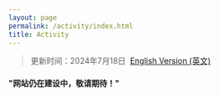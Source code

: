 ```yaml
---
layout: page
permalink: /activity/index.html
title: Activity
---
```


> 更新时间：2024年7月18日&nbsp;  [English Version (英文)](https://yapengf.com/activity/)


#### "网站仍在建设中，敬请期待！"